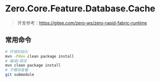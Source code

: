 # Zero.Core.Feature.Database.Cache

> 开发参考：<https://gitee.com/zero-ws/zero-rapid-fabric-runtime>

## 常用命令

```bash
# 环境初始化
mvn -Pdev clean package install
# 编译/调试
mvn clean package install
# 子模块查看
git submodule
```


